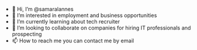 - 👋 Hi, I’m @samaralannes
- 👀 I’m interested in employment and business opportunities
- 🌱 I’m currently learning about tech recruiter
- 💞️ I’m looking to collaborate on companies for hiring IT professionals and prospecting
- 📫 How to reach me you can contact me by email

<!---
samaralannes/samaralannes is a ✨ special ✨ repository because its `README.md` (this file) appears on your GitHub profile.
You can click the Preview link to take a look at your changes.
--->
